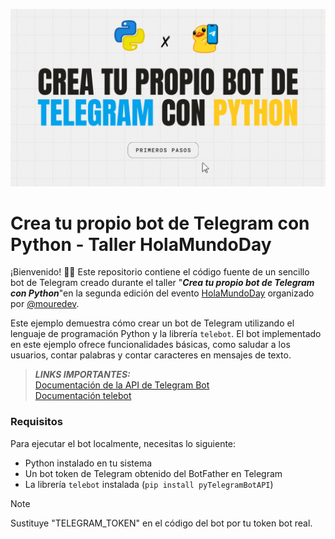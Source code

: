 ![HolaMundoDay header](HolaMundoDay_header.gif)
# Crea tu propio bot de Telegram con Python - Taller HolaMundoDay

¡Bienvenido! 👋🏼 Este repositorio contiene el código fuente de un sencillo bot de Telegram creado durante el taller "_**Crea tu propio bot de Telegram con Python**_"en la segunda edición del evento [HolaMundoDay](https://holamundo.day/) organizado por [@mouredev](https://github.com/mouredev).

Este ejemplo demuestra cómo crear un bot de Telegram utilizando el lenguaje de programación Python y la librería `telebot`. El bot implementado en este ejemplo ofrece funcionalidades básicas, como saludar a los usuarios, contar palabras y contar caracteres en mensajes de texto. 

> **_LINKS IMPORTANTES:_**<br>
>[Documentación de la API de Telegram Bot](https://core.telegram.org/bots)<br>
>[Documentación telebot](https://github.com/eternnoir/pyTelegramBotAPI)

### Requisitos

Para ejecutar el bot localmente, necesitas lo siguiente:

- Python instalado en tu sistema
- Un bot token de Telegram obtenido del BotFather en Telegram
- La librería `telebot` instalada (`pip install pyTelegramBotAPI`)

> [!NOTE]
> Sustituye "TELEGRAM_TOKEN" en el código del bot por tu token bot real.
